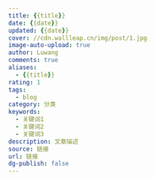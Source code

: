 ```yaml
---
title: {{title}}
date: {{date}}
updated: {{date}}
cover: //cdn.wallleap.cn/img/post/1.jpg
image-auto-upload: true
author: Luwang
comments: true
aliases:
  - {{title}}
rating: 1
tags:
  - blog
category: 分类
keywords:
  - 关键词1
  - 关键词2
  - 关键词3
description: 文章描述
source: 链接
url: 链接
dg-publish: false
---
```

